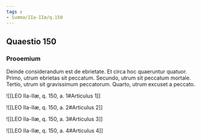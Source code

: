 ```yaml
---
tags : 
- Summa/IIa-IIæ/q.150
---
```


## Quaestio 150

### Prooemium

Deinde considerandum est de ebrietate. Et circa hoc quaeruntur quatuor. Primo, utrum ebrietas sit peccatum. Secundo, utrum sit peccatum mortale. Tertio, utrum sit gravissimum peccatorum. Quarto, utrum excuset a peccato.

![[LEO IIa-IIæ, q. 150, a. 1#Articulus 1]]

![[LEO IIa-IIæ, q. 150, a. 2#Articulus 2]]

![[LEO IIa-IIæ, q. 150, a. 3#Articulus 3]]

![[LEO IIa-IIæ, q. 150, a. 4#Articulus 4]]

